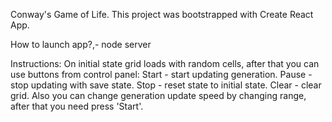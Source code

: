 Conway's Game of Life.
This project was bootstrapped with Create React App.

How to launch app?,- node server

Instructions:
On initial state grid loads with random cells, after that you can use buttons from control panel:
Start - start updating generation.
Pause - stop updating with save state.
Stop - reset state to initial state.
Clear - clear grid.
Also you can change generation update speed by changing range, after that you need press 'Start'.